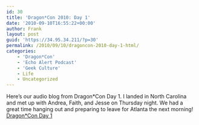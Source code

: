 ```yaml
---
id: 30
title: 'Dragon*Con 2010: Day 1'
date: '2010-09-10T16:55:22+00:00'
author: Frank
layout: post
guid: 'https://34.95.34.211/?p=30'
permalink: /2010/09/10/dragoncon-2010-day-1-html/
categories:
    - 'Dragon*Con'
    - 'Echo Alert Podcast'
    - 'Geek Culture'
    - Life
    - Uncategorized
---
```


Here’s our audio blog from Dragon*Con Day 1. I landed in North Carolina and met up with Andrea, Faith, and Jesse on Thursday night. We had a great time hanging out and preparing to leave for Atlanta the next morning! [Dragon\*Con Day 1](http://www.podtrac.com/pts/redirect.mp3/blip.tv/file/get/Echoalertmp3-EASpecialDragonCon2010Day1667.mp3)